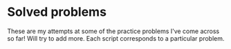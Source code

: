 # Solved problems
These are my attempts at some of the practice problems I've come across so far! Will try to add more. Each script corresponds to a particular problem.
